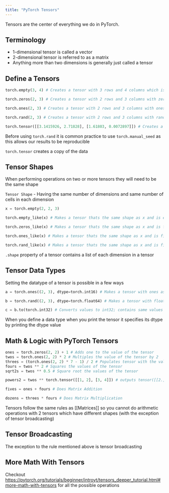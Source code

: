 ```yaml
---
title: "PyTorch Tensors"
---
```


Tensors are the center of everything we do in PyTorch.

## Terminology

- 1-dimensional tensor is called a vector
- 2-dimensional tensor is referred to as a matrix
- Anything more than two dimensions is generally just called a tensor

## Define a Tensors

```python
torch.empty(3, 4) # Creates a tensor with 3 rows and 4 columns which is empty

torch.zeros(2, 3) # Creates a tensor with 2 rows and 3 columns with zeros

torch.ones(2, 3) # Creates a tensor with 2 rows and 3 columns with ones

torch.rand(2, 3) # Creates a tensor with 2 rows and 3 columns with random values between 0 and 1

torch.tensor([[3.1415926, 2.71828], [1.61803, 0.0072897]]) # Creates a 2 x 2 tensor with values populated that we mentioned
```

Before using `torch.rand` it is common practice to use `torch.manual_seed` as this allows our results to be reproducible

`torch.tensor` creates a copy of the data
## Tensor Shapes

When performing operations on two or more tensors they will need to be the same shape

`Tensor Shape` - Having the same number of dimensions and same number of cells in each dimension

```python
x = torch.empty(2, 2, 3)

torch.empty_like(x) # Makes a tensor thats the same shape as x and is empty

torch.zeros_like(x) # Makes a tensor thats the same shape as x and is filled with zeros

torch.ones_like(x) # Makes a tensor thats the same shape as x and is filled with ones 

torch.rand_like(x) # Makes a tensor thats the same shape as x and is filled with random values between 0 and 1
```

`.shape` property of a tensor contains a list of each dimension in a tensor

## Tensor Data Types

Setting the datatype of a tensor is possible in a few ways

```python
a = torch.ones((2, 3), dtype=torch.int16) # Makes a tensor with ones as integers (int32)

b = torch.rand((2, 3), dtype=torch.float64) # Makes a tensor with float64 values

c = b.to(torch.int32) # Converts values to int32; contains same values just truncated to int
```

When you define a data type when you print the tensor it specifies its dtype by printing the dtype value

## Math  & Logic with PyTorch Tensors

```python
ones = torch.zeros(2, 2) + 1 # Adds one to the value of the tensor
twos = torch.ones(2, 2) * 2 # Multiples the value of the tensor by 2
threes = (torch.ones(2, 2) * 7 - 1) / 2 # Populates tensor with the value of 3
fours = twos ** 2 # Squares the values of the tensor
sqrt2s = twos ** 0.5 # Square root the values of the tensor
```


```python
powers2 = twos ** torch.tensor([[1, 2], [3, 4]]) # outputs tensor([[2., 4.], [8., 16.]])

fives = ones + fours # Does Matrix Addition

dozens = threes * fours # Does Matrix Multiplication
```


Tensors follow the same rules as [[Matrices]] so you cannot do arithmetic operations with 2 tensors which have different shapes (with the exception of tensor broadcasting)

## Tensor Broadcasting

The exception to the rule mentioned above is tensor broadcasting
## More Math With Tensors

Checkout https://pytorch.org/tutorials/beginner/introyt/tensors_deeper_tutorial.html#more-math-with-tensors for all the possible operations

